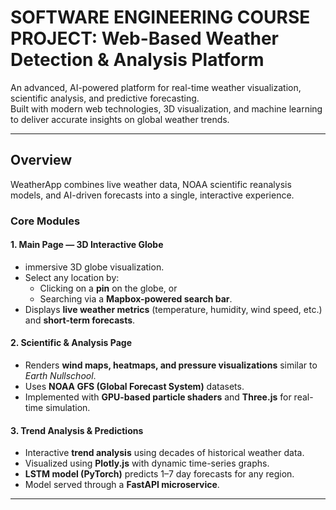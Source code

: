 # SOFTWARE ENGINEERING COURSE PROJECT: Web-Based Weather Detection & Analysis Platform

An advanced, AI-powered platform for real-time weather visualization, scientific analysis, and predictive forecasting.  
Built with modern web technologies, 3D visualization, and machine learning to deliver accurate insights on global weather trends.

---

## Overview

WeatherApp combines live weather data, NOAA scientific reanalysis models, and AI-driven forecasts into a single, interactive experience.

### Core Modules

#### 1. **Main Page — 3D Interactive Globe**
- immersive 3D globe visualization.
- Select any location by:
  - Clicking on a **pin** on the globe, or  
  - Searching via a **Mapbox-powered search bar**.
- Displays **live weather metrics** (temperature, humidity, wind speed, etc.) and **short-term forecasts**.

#### 2. **Scientific & Analysis Page**
- Renders **wind maps, heatmaps, and pressure visualizations** similar to *Earth Nullschool*.
- Uses **NOAA GFS (Global Forecast System)** datasets.
- Implemented with **GPU-based particle shaders** and **Three.js** for real-time simulation.

#### 3. **Trend Analysis & Predictions**
- Interactive **trend analysis** using decades of historical weather data.
- Visualized using **Plotly.js** with dynamic time-series graphs.
- **LSTM model (PyTorch)** predicts 1–7 day forecasts for any region.
- Model served through a **FastAPI microservice**.

---
